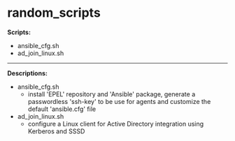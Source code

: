 # random_scripts

__Scripts:__
- ansible_cfg.sh
- ad_join_linux.sh

---

__Descriptions:__
- ansible_cfg.sh
  - install 'EPEL' repository and 'Ansible' package, generate a passwordless 'ssh-key' to be use for agents and customize the default 'ansible.cfg' file
- ad_join_linux.sh
  - configure a Linux client for Active Directory integration using Kerberos and SSSD
